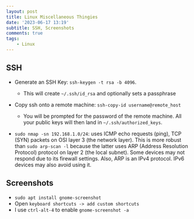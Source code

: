 ```yaml
---
layout: post
title: Linux Miscellaneous Thingies
date: '2023-06-17 13:19'
subtitle: SSH, Screenshots
comments: true
tags:
    - Linux
---
```


## SSH

- Generate an SSH Key: `ssh-keygen -t rsa -b 4096`. 
    - This will create `~/.ssh/id_rsa` and optionally sets a passphrase
- Copy ssh onto a remote machine: `ssh-copy-id username@remote_host`
    - You will be prompted for the password of the remote machine. All your public keys will then land in `~/.ssh/authorized_keys`.

- `sudo nmap -sn 192.168.1.0/24`: uses ICMP echo requests (ping), TCP (SYN) packets on OSI layer 3 (the network layer). This is more robust than `sudo arp-scan -l` because the latter uses ARP (Address Resolution Protocol) protocol on layer 2 (the local subnet). Some devices may not respond due to its firewall settings. Also, ARP is an IPv4 protocol. IPv6 devices may also avoid using it. 

## Screenshots

- `sudo apt install gnome-screenshot`
- Open `keyboard shortcuts -> add custom shortcuts`
- I use `ctrl-alt-4` to enable `gnome-screenshot -a`
